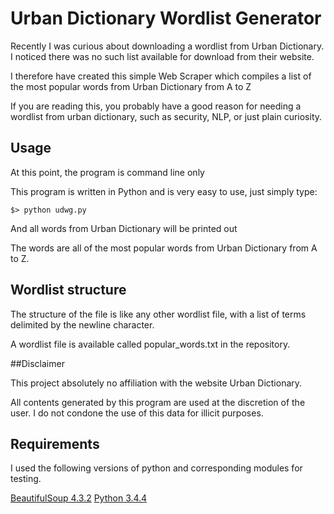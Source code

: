 # Urban Dictionary Wordlist Generator

Recently I was curious about downloading a wordlist from Urban Dictionary.
I noticed there was no such list available for download from their website.

I therefore have created this simple Web Scraper which compiles a list of
the most popular words from Urban Dictionary from A to Z

If you are reading this, you probably have a good reason for needing a 
wordlist from urban dictionary, such as security, NLP, or just plain curiosity.

## Usage

At this point, the program is command line only

This program is written in Python and is very easy to use, just simply type:

    $> python udwg.py

And all words from Urban Dictionary will be printed out

The words are all of the most popular words from Urban Dictionary from A to Z.

## Wordlist structure

The structure of the file is like any other wordlist file, with a list of terms
delimited by the newline character.

A wordlist file is available called popular_words.txt in the repository.

##Disclaimer

This project absolutely no affiliation with the website Urban Dictionary.

All contents generated by this program are used at the discretion of the user.
I do not condone the use of this data for illicit purposes.

## Requirements

I used the following versions of python and corresponding modules for testing.

[BeautifulSoup 4.3.2](http://www.crummy.com/software/BeautifulSoup/)
[Python 3.4.4](https://www.python.org/download/releases/3.0/)